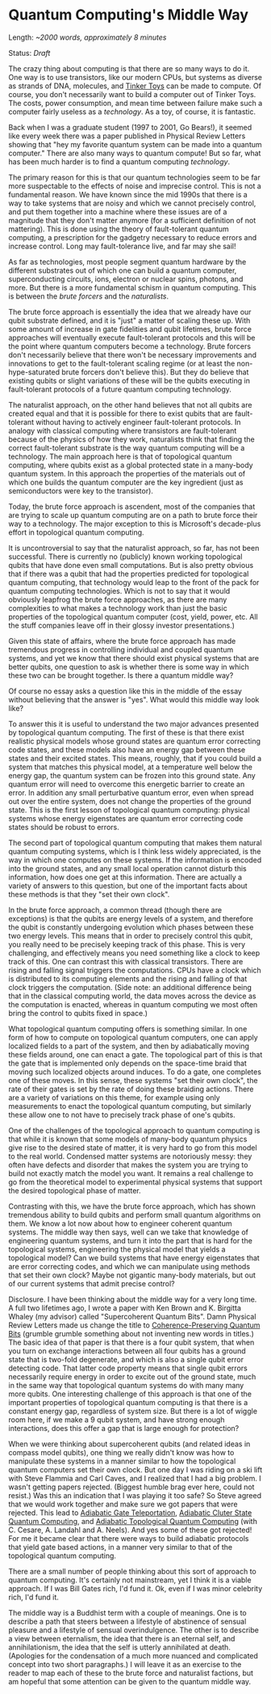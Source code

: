 # Quantum Computing's Middle Way

Length: *~2000 words, approximately 8 minutes*

Status: *Draft*

The crazy thing about computing is that there are so many ways to do it.
One way is to use transistors, like our modern CPUs, but systems as diverse 
as strands of DNA, molecules, and 
[Tinker Toys](http://ix.cs.uoregon.edu/~michaelh/110/ttoy/ttoy.html)
can be made to compute.  Of course, you don't necessarily want to build a 
computer out of Tinker Toys. The costs, power consumption, and mean time between
failure make such a computer fairly useless as a *technology*.  As a toy, 
of course, it is fantastic.

Back when I was a graduate student (1997 to 2001, Go Bears!), it seemed
like every week there was a paper published in Physical Review Letters showing
that "hey my favorite quantum system can be made into a quantum computer."
There are also many ways to quantum compute!  But so far, what has been
much harder is to find a quantum computing *technology*.

The primary reason for this is that our quantum technologies seem to
be far more suspectable to the effects of noise and imprecise control.
This is not a fundamental reason.  We have known since the mid 1990s that
there is a way to take systems that are noisy and which we cannot precisely
control, and put them together into a machine where these issues are of
a magnitude that they don't matter anymore (for a sufficient definition of
not mattering).  This is done using the theory of fault-tolerant 
quantum computing, a prescription for the gadgetry necessary to reduce 
errors and increase control.  Long may fault-tolerance live, and
far may she sail!

As far as technologies, most people segment quantum hardware by the different 
substrates out of which one can build a quantum computer, superconducting 
circuits, ions, electron or nuclear spins, photons, and more.  But there is a
more fundamental schism in quantum computing.  This is between the 
*brute forcers* and the *naturalists*.

The brute force approach is essentially the idea that we already have our
qubit substrate defined, and it is "just" a matter of scaling these up.
With some amount of increase in gate fidelities and qubit lifetimes, brute
force approaches will eventually execute fault-tolerant protocols and this
will be the point where quantum computers become a technology.  Brute 
forcers don't necessarily believe that there won't be necessary improvements 
and innovations to get to the fault-tolerant scaling regime (or at least 
the non-hype-saturated brute forcers don't believe this).  But they do believe 
that existing qubits or slight variations of these will be the
qubits executing in fault-tolerant protocols of a future quantum 
computing technology.

The naturalist approach, on the other hand believes that not all qubits 
are created equal and that it is possible for there to exist qubits 
that are fault-tolerant without having to actively engineer 
fault-tolerant protocols.  In analogy with classical computing 
where transistors are fault-tolerant because of the physics of how 
they work, naturalists think that finding the correct fault-tolerant 
substrate is the way quantum computing will be a technology. The main 
approach here is that of topological quantum computing, where qubits
exist as a global protected state in a many-body quantum system. In 
this approach the properties of the materials out of which one builds 
the quantum computer are the key ingredient (just as semiconductors 
were key to the transistor).

Today, the brute force approach is ascendent, most of the companies that
are trying to scale up quantum computing are on a path to brute force
their way to a technology.  The major exception to this is Microsoft's
decade-plus effort in topological quantum computing.  

It is uncontroversial to say that the naturalist approach, so far, 
has not been successful.  There is currently no (publicly) known 
working topological qubits that have done even small computations.
But is also pretty obvious that if there was a qubit that had the 
properties predicted for topological quantum computing, that 
technology would leap to the front of the pack for quantum computing 
technologies.  Which is not to say that it would  obviously leapfrog 
the brute force approaches, as there are many complexities to what 
makes a technology work than just the basic properties of the 
topological quantum computer (cost, yield, power, etc.  All the stuff 
companies leave off in their glossy investor presentations.)

Given this state of affairs, where the brute force approach has 
made tremendous progress in controlling individual and coupled quantum 
systems, and yet we know that there should exist physical systems that 
are better qubits, one question to ask is whether there is some way in 
which these two can be brought together.  Is there a quantum middle way?  

Of course no essay asks a question like this in the middle of the essay
without believing that the answer is "yes".  What would this middle
way look like?

To answer this it is useful to understand the two major advances 
presented by topological quantum computing. The first of these is that
there exist realistic physical models whose ground states are quantum 
error correcting code states, and these models also have an energy gap 
between these states and their excited  states. This means, roughly, 
that if you could build a system that matches this physical model, 
at a temperature well below the energy gap, the  quantum system can
be frozen into this ground state. Any quantum error will need to 
overcome this energetic barrier to create an error. In  addition 
any small perturbative quantum error, even when spread out 
over the entire system, does not change the properties of the ground 
state.  This is the first lesson of topological quantum computing:
physical systems whose energy eigenstates are quantum error correcting
code states should be robust to errors.

The second part of topological quantum computing that makes them
natural quantum computing systems, which is I think less widely 
appreciated, is the way in which one computes on these systems.
If the information is encoded into the ground states, and any small
local operation cannot disturb this information, how does one get
at this information.  There are actually a variety of answers to 
this question, but one of the important facts about these methods is
that they "set their own clock".

In the brute force approach, a common thread (though there are exceptions)
is that the qubits are energy levels of a system, and therefore the
qubit is constantly undergoing evolution which phases between
these two energy levels.  This means that in order to precisely control
this qubit, you really need to be precisely keeping track of this
phase.  This is very challenging, and effectively means you need 
something like a clock to keep track of this.  One can contrast
this with classical transistors.  There are rising and falling signal 
triggers the computations. CPUs have a clock which is distributed 
to its computing elements and the rising and falling of that clock
triggers the computation.  (Side note: an additional difference being that 
in the classical computing world, the data moves across the device as the
computation is enacted, whereas in quantum computing we most often
bring the control to qubits fixed in space.)

What topological quantum computing offers is something similar. In
one form of how to compute on topological quantum computers, one 
can apply localized fields to a part of the system, and then 
by adiabatically moving these fields around, one can enact a gate.
The topological part of this is that the gate that is implemented 
only depends on the space-time braid that moving such localized
objects around induces.  To do a gate, one completes one of these
moves.  In this sense, these systems "set their own clock", the 
rate of their gates is set by the rate of doing these braiding
actions.  There are a variety of variations on this theme, for
example using only measurements to enact the topological quantum
computing, but similarly these allow one to not have to precisely
track phase of one's qubits.

One of the challenges of the topological approach to quantum computing
is that while it is known that some models of many-body quantum
physics give rise to the desired state of matter, it is very hard
to go from this model to the real world.  Condensed matter systems
are notoriously messy: they often have defects and disorder that
makes the system you are trying to build not exactly match the model
you want.  It remains a real challenge to go from the theoretical
model to experimental physical systems that support the desired 
topological phase of matter.

Contrasting with this, we have the brute force approach, which has
shown tremendous ability to build qubits and perform small quantum
algorithms on them. We know a lot now about how to engineer coherent
quantum systems.  The middle way then says, well can we take that
knowledge of engineering quantum systems, and turn it into the 
part that is hard for the topological systems, engineering the 
physical model that yields a topological model?  Can we build systems
that have energy eigenstates that are error correcting codes, and
which we can manipulate using methods that set their own clock?  Maybe
not gigantic many-body materials, but out of our current systems that
admit precise control?

Disclosure. I have been thinking about the middle way for a very long
time.  A full two lifetimes ago, I wrote a paper with Ken Brown and
K. Birgitta Whaley (my advisor) called "Supercoherent Quantum Bits".
Damn Physical Review Letters made us change the title to 
[Coherence-Preserving Quantum Bits](https://arxiv.org/abs/quant-ph/0012018)
(grumble grumble something about not inventing new words in titles.)
The basic idea of that paper is that there is a four qubit system,
that when you turn on exchange interactions between all four qubits
has a ground state that is two-fold degenerate, and which is also
a single qubit error detecting code. That latter code property means
that single qubit errors necessarily require energy in order to 
excite out of the ground state, much in the same way that
topological quantum systems do with many many more qubits.  One 
interesting challenge of this approach is that one of the important
properties of topological quantum computing is that there is a 
constant energy gap, regardless of system size.  But there is a 
lot of wiggle room here, if we make a 9 qubit system, and have
strong enough interactions, does this offer a gap that is large
enough for protection?

When we were thinking about supercoherent qubits (and related ideas in
compass model qubits), one thing we really didn't know was how to 
manipulate these systems in a manner similar to how the topological
quantum computers set their own clock. But one day I was riding on a
ski lift with Steve Flammia and Carl Caves, and I realized that 
I had a big problem.  I wasn't getting papers rejected.  (Biggest
humble brag ever here, could not resist.) Was this an indication that
I was playing it too safe?  So Steve agreed that we would work together
and make sure we got papers that were rejected. This lead to
[Adiabatic Gate Teleportation](https://arxiv.org/abs/0905.0901),
[Adiabatic Cluter State Quantum Computing](https://arxiv.org/abs/0912.2098),
and [Adiabatic Topological Quantum Computing](https://arxiv.org/abs/1406.2690)
(with C. Cesare, A. Landahl and A. Neels).  And yes some of these
got rejected!  For me it became clear that there were ways to 
build adiabatic protocols that yield gate based actions, in a manner 
very similar to that of the topological quantum computing. 

There are a small number of people thinking about this sort of
approach to quantum computing.  It's certainly not mainstream, yet
I think it is a viable approach.  If I was Bill Gates rich, I'd fund
it.  Ok, even if I was minor celebrity rich, I'd fund it.

The middle way is a Buddhist term with a couple of meanings.  One is 
to describe a path that steers between a lifestyle of abstinence of 
sensual pleasure and a lifestyle of sensual overindulgence.  The other 
is to describe a view between eternalism, the idea that there is an
eternal self, and annihilationism, the idea that the self is utterly
annihilated at death.  (Apologies for the condensation of a much more
nuanced and complicated concept into two short paragraphs.)  I will
leave it as an exercise to the reader to map each of these to the
brute force and naturalist factions, but am hopeful that some 
attention can be given to the quantum middle way.
